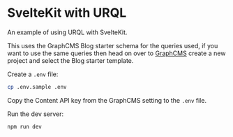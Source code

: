 # SvelteKit with URQL

An example of using URQL with SvelteKit.

This uses the GraphCMS Blog starter schema for the queries used, if
you want to use the same queries then head on over to [GraphCMS]
create a new project and select the Blog starter template.

Create a `.env` file:

```bash
cp .env.sample .env
```

Copy the Content API key from the GraphCMS setting to the `.env` file.

Run the dev server:

```bash
npm run dev
```

<!-- Links -->

[graphcms]: https://graphcms.com
